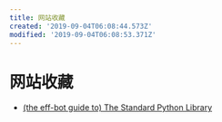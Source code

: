 ```yaml
---
title: 网站收藏
created: '2019-09-04T06:08:44.573Z'
modified: '2019-09-04T06:08:53.371Z'
---
```


# 网站收藏

- [(the eff-bot guide to) The Standard Python Library](http://effbot.org/librarybook/)

